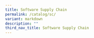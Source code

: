 ```yaml
---
title: Software Supply Chain
permalink: /catalog/sc/
variant: markdown
description: ""
third_nav_title: Software Supply Chain
---
```

